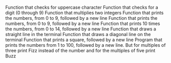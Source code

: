 Function that checks for uppercase character
Function that checks for a digit (0 through 9)
Function that multiplies two integers
Function that prints the numbers, from 0 to 9, followed by a new line
Function that prints the numbers, from 0 to 9, followed by a new line
Function that prints 10 times the numbers, from 0 to 14, followed by a new line
Function that draws a straight line in the terminal
Function that draws a diagonal line on the terminal
Function that prints a square, followed by a new line
Program that prints the numbers from 1 to 100, followed by a new line. But for multiples of three print Fizz instead of the number and for the multiples of five print Buzz
